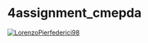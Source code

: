 # 4assignment_cmepda

[![LorenzoPierfederici98](https://circleci.com/gh/lorenzopierfederici98/fourth_assignment_cmepda.svg?style=shield)](https://app.circleci.com/pipelines/circleci/NecVN3tdgU5QAbJo8qcc3N/VdoMovbqvcUkDqmQP8jXyq)

